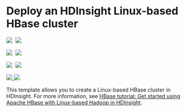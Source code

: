 # Deploy an HDInsight Linux-based HBase cluster

<IMG SRC="https://azbotstorage.blob.core.windows.net/badges/101-hdinsight-hbase-linux/PublicLastTestDate.svg" />&nbsp;
<IMG SRC="https://azbotstorage.blob.core.windows.net/badges/101-hdinsight-hbase-linux/PublicDeployment.svg" />&nbsp;

<IMG SRC="https://azbotstorage.blob.core.windows.net/badges/101-hdinsight-hbase-linux/FairfaxLastTestDate.svg" />&nbsp;
<IMG SRC="https://azbotstorage.blob.core.windows.net/badges/101-hdinsight-hbase-linux/FairfaxDeployment.svg" />&nbsp;

<IMG SRC="https://azbotstorage.blob.core.windows.net/badges/101-hdinsight-hbase-linux/BestPracticeResult.svg" />&nbsp;
<IMG SRC="https://azbotstorage.blob.core.windows.net/badges/101-hdinsight-hbase-linux/CredScanResult.svg" />&nbsp;

<a href="https://portal.azure.com/#create/Microsoft.Template/uri/https%3A%2F%2Fraw.githubusercontent.com%2FAzure%2Fazure-quickstart-templates%2Fmaster%2F101-hdinsight-hbase-linux%2Fazuredeploy.json" target="_blank">
    <img src="http://azuredeploy.net/deploybutton.png"/>
</a>
<a href="http://armviz.io/#/?load=https%3A%2F%2Fraw.githubusercontent.com%2FAzure%2Fazure-quickstart-templates%2Fmaster%2F101-hdinsight-hbase-linux%2Fazuredeploy.json" target="_blank">
    <img src="http://armviz.io/visualizebutton.png"/>
</a>

This template allows you to create a Linux-based HBase cluster in HDInsight. For more information, see <a href="https://docs.microsoft.com/azure/hdinsight/hdinsight-hbase-tutorial-get-started-linux">HBase tutorial: Get started using Apache HBase with Linux-based Hadoop in HDInsight</a>.
